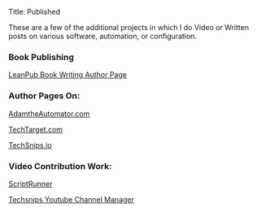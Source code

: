 Title: Published

These are a few of the additional projects in which I do Video or Written posts on various software, automation, or configuration.

### Book Publishing
[LeanPub Book Writing Author Page](https://leanpub.com/u/davepinkawa "LeanPub.com")

### Author Pages On:
[AdamtheAutomator.com](https://adamtheautomator.com/author/david-pinkawa/ "Adam the Automator")

[TechTarget.com](https://www.techtarget.com/contributor/Dave-Pinkawa "TechTarget")

[TechSnips.io](https://techsnips.io/contributors/david-pinkawa/ "TechSnips")

### Video Contribution Work:
[ScriptRunner](https://www.youtube.com/watch?v=J_e-W4HbZYA&list=PLdBRPSN62VAS3yMestt7nnArhNg6egoYM "ScriptRunner")

[Techsnips Youtube Channel Manager](https://www.youtube.com/channel/UCFgZ8AxNf1Bd1C6V5-Vx7kA "TechSnips Youtube Channel")

